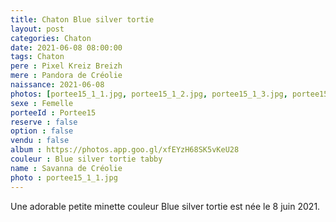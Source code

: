 ```yaml
---
title: Chaton Blue silver tortie
layout: post
categories: Chaton
date: 2021-06-08 08:00:00
tags: Chaton
pere : Pixel Kreiz Breizh
mere : Pandora de Créolie
naissance: 2021-06-08
photos: [portee15_1_1.jpg, portee15_1_2.jpg, portee15_1_3.jpg, portee15_1_4.jpg, portee15_1_5.jpg, portee15_1_6.jpg ]
sexe : Femelle
porteeId : Portee15
reserve : false
option : false
vendu : false
album : https://photos.app.goo.gl/xfEYzH68SK5vKeU28
couleur : Blue silver tortie tabby
name : Savanna de Créolie
photo : portee15_1_1.jpg
---
```


Une adorable petite minette couleur Blue silver tortie est née le 8 juin 2021.
